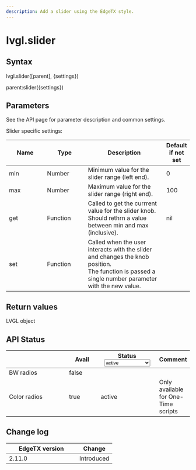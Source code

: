 ```yaml
---
description: Add a slider using the EdgeTX style.
---
```


# lvgl.slider

## Syntax

lvgl.slider(\[parent], {settings})

parent:slider({settings})

## Parameters

See the API page for parameter description and common settings.

Slider specific settings:

<table><thead><tr><th width="124">Name</th><th width="122">Type</th><th width="289">Description</th><th>Default if not set</th></tr></thead><tbody><tr><td>min</td><td>Number</td><td>Minimum value for the slider range (left end).</td><td>0</td></tr><tr><td>max</td><td>Number</td><td>Maximum value for the slider range (right end).</td><td>100</td></tr><tr><td>get</td><td>Function</td><td>Called to get the currrent value for the slider knob.<br>Should rethrn a value between min and max (inclusive).</td><td>nil</td></tr><tr><td>set</td><td>Function</td><td>Called when the user interacts with the slider and changes the knob position.<br>The function is passed a single number parameter with the new value.</td><td></td></tr></tbody></table>

## Return values

LVGL object

## API Status

<table><thead><tr><th width="153"></th><th width="72" data-type="checkbox">Avail</th><th width="145">Status<select><option value="93c8b010d44e45efaec5c0c14d3992ac" label="active" color="blue"></option><option value="7e7074d1164048e3b0b24a02b4300f6c" label="to be depreciated" color="blue"></option></select></th><th>Comment</th></tr></thead><tbody><tr><td>BW radios</td><td>false</td><td></td><td></td></tr><tr><td>Color radios</td><td>true</td><td><span data-option="93c8b010d44e45efaec5c0c14d3992ac">active</span></td><td>Only available for One-Time scripts</td></tr></tbody></table>

## Change log

<table><thead><tr><th width="177">EdgeTX version</th><th>Change</th></tr></thead><tbody><tr><td>2.11.0</td><td>Introduced</td></tr></tbody></table>
